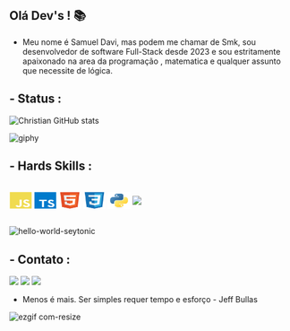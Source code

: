 ## Olá Dev's ! 📚
- Meu nome é Samuel Davi, mas podem me chamar de Smk, sou desenvolvedor de software Full-Stack desde 2023 e sou estritamente apaixonado na area da programação , matematica e qualquer assunto que necessite de  lógica.
  
 ## - Status :


![Christian GitHub stats](https://github-readme-stats.vercel.app/api?username=SMKZIN&show_icons=true&theme=midnight-purple)     



 ![giphy](https://github.com/SMKZIN/SMKZIN/assets/67834597/440e3f80-c0ce-4fb0-aca1-aaccf76f4359)



## - Hards Skills :

<div style="display: inline_block"><br>
  <img align="center" alt="Rafa-Js" height="30" width="40" src="https://raw.githubusercontent.com/devicons/devicon/master/icons/javascript/javascript-plain.svg">
  <img align="center" alt="Rafa-Ts" height="30" width="40" src="https://raw.githubusercontent.com/devicons/devicon/master/icons/typescript/typescript-plain.svg">
  <img align="center" alt="Rafa-HTML" height="30" width="40" src="https://raw.githubusercontent.com/devicons/devicon/master/icons/html5/html5-original.svg">
   <img align="center" alt="Rafa-CSS" height="30" width="40" src="https://raw.githubusercontent.com/devicons/devicon/master/icons/css3/css3-original.svg">
   <img align="center" alt="Rafa-Python" height="30" width="40" src="https://raw.githubusercontent.com/devicons/devicon/master/icons/python/python-original.svg">
   <img align="center" src="https://img.shields.io/badge/Node.js-43853D?style=for-the-badge&logo=node.js&logoColor=white">
  
 </div>

 <br>

 ![hello-world-seytonic](https://github.com/SMKZIN/SMKZIN/assets/67834597/33093855-26e9-4f3a-b38e-9951c47ab359)
  
  
 ## - Contato :
<div> 

  <a href="https://www.instagram.com/pvd_do_smkk/" target="_blank"><img src="https://img.shields.io/badge/-Instagram-%23E4405F?style=for-the-badge&logo=instagram&logoColor=white" target="_blank"></a>
  <a href = "mailto:samueldavi6306@gmail.com"><img src="https://img.shields.io/badge/-Gmail-%23333?style=for-the-badge&logo=gmail&logoColor=white" target="_blank"></a>
  <a href="https://www.linkedin.com/in/samuel-davi-6b3b23232/" target="_blank"><img src="https://img.shields.io/badge/-LinkedIn-%230077B5?style=for-the-badge&logo=linkedin&logoColor=white" target="_blank"></a>
 
  
 
  
</div>




- Menos é mais. Ser simples requer tempo e esforço - Jeff Bullas

![ezgif com-resize](https://github.com/SMKZIN/SMKZIN/assets/67834597/42128eff-cf37-415b-9443-841e50e883ad)

